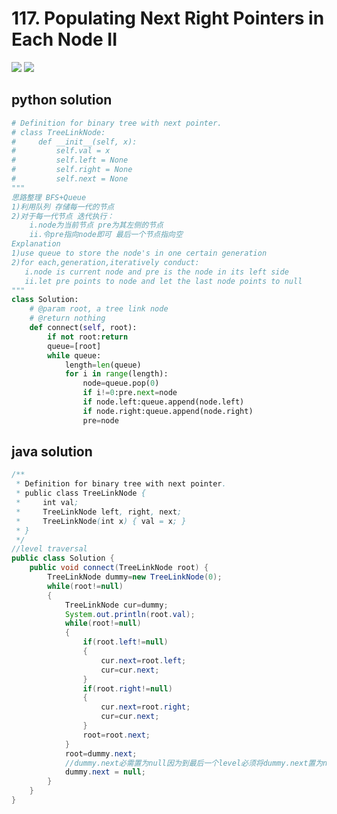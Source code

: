 # 117. Populating Next Right Pointers in Each Node II
<img src="https://github.com/vampire1996/LeetCode/blob/master/Problems/101-200/117.%20Populating%20Next%20Right%20Pointers%20in%20Each%20Node%20II/problem.png"/>
<img src="https://github.com/vampire1996/LeetCode/blob/master/Problems/101-200/117.%20Populating%20Next%20Right%20Pointers%20in%20Each%20Node%20II/example.png"/>

## python solution
```python
# Definition for binary tree with next pointer.
# class TreeLinkNode:
#     def __init__(self, x):
#         self.val = x
#         self.left = None
#         self.right = None
#         self.next = None
"""
思路整理 BFS+Queue
1)利用队列 存储每一代的节点 
2)对于每一代节点 迭代执行：
    i.node为当前节点 pre为其左侧的节点
    ii.令pre指向node即可 最后一个节点指向空
Explanation
1)use queue to store the node's in one certain generation
2)for each,generation,iteratively conduct:
   i.node is current node and pre is the node in its left side
   ii.let pre points to node and let the last node points to null
"""
class Solution:
    # @param root, a tree link node
    # @return nothing
    def connect(self, root):
        if not root:return
        queue=[root]
        while queue:
            length=len(queue)
            for i in range(length):
                node=queue.pop(0)
                if i!=0:pre.next=node
                if node.left:queue.append(node.left)
                if node.right:queue.append(node.right)
                pre=node
```

## java solution
```java
/**
 * Definition for binary tree with next pointer.
 * public class TreeLinkNode {
 *     int val;
 *     TreeLinkNode left, right, next;
 *     TreeLinkNode(int x) { val = x; }
 * }
 */
//level traversal
public class Solution {
    public void connect(TreeLinkNode root) {
        TreeLinkNode dummy=new TreeLinkNode(0);
        while(root!=null)
        {
            TreeLinkNode cur=dummy;
            System.out.println(root.val);
            while(root!=null)
            {
                if(root.left!=null)
                {
                    cur.next=root.left;
                    cur=cur.next;
                }
                if(root.right!=null)
                {
                    cur.next=root.right;
                    cur=cur.next;
                }
                root=root.next;
            }
            root=dummy.next;
            //dummy.next必需置为null因为到最后一个level必须将dummy.next置为null才能推出循环 root=null
            dummy.next = null;
        }
    }
}
```
